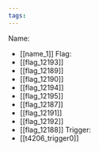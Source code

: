 ```yaml
---
tags:
---
```

Name:
- [[name_1]]
Flag:
- [[flag_12193]]
- [[flag_12189]]
- [[flag_12190]]
- [[flag_12194]]
- [[flag_12195]]
- [[flag_12187]]
- [[flag_12191]]
- [[flag_12192]]
- [[flag_12188]]
Trigger:
- [[t4206_trigger0]]
